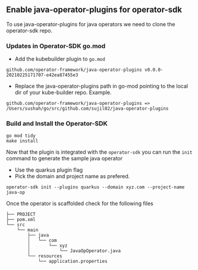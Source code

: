 ## Enable java-operator-plugins for operator-sdk

To use java-operator-plugins for java operators we need to clone the operator-sdk repo.

### Updates in Operator-SDK go.mod

- Add the kubebuilder plugin to `go.mod`

```
github.com/operator-framework/java-operator-plugins v0.0.0-20210225171707-e42ea87455e3
```

- Replace the java-operator-plugins path in go-mod pointing to the local dir of your kube-builder repo. Example.

```
github.com/operator-framework/java-operator-plugins => /Users/sushah/go/src/github.com/sujil02/java-operator-plugins
```

### Build and Install the Operator-SDK
```
go mod tidy
make install
```

Now that the plugin is integrated with the `operator-sdk` you can run the `init` command to generate the sample java operator

- Use the quarkus plugin flag
- Pick the domain and project name as prefered.

```
operator-sdk init --plugins quarkus --domain xyz.com --project-name java-op
```

Once the operator is scaffolded check for the following files

```
├── PROJECT
├── pom.xml
└── src
    └── main
        ├── java
        │   └── com
        │       └── xyz
        │           └── JavaOpOperator.java
        └── resources
            └── application.properties

```

